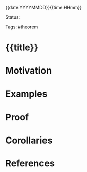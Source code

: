 {{date:YYYYMMDD}}{{time:HHmm}}

Status: 

Tags: #theorem

# {{title}}

# Motivation
# Examples

# Proof
# Corollaries

# References